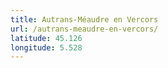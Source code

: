 ```yaml
---
title: Autrans-Méaudre en Vercors
url: /autrans-meaudre-en-vercors/
latitude: 45.126
longitude: 5.528
---
```

